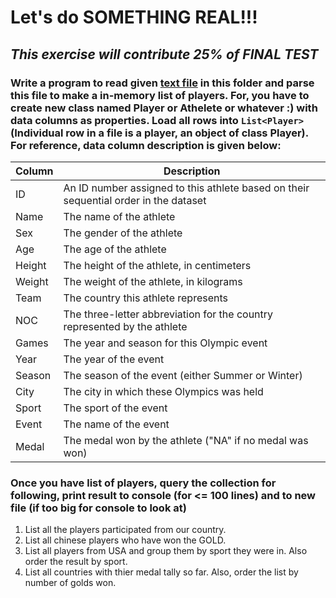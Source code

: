 # Let's do SOMETHING REAL!!! 
## _This exercise will contribute 25% of FINAL TEST_

### Write a program to read given [text file](https://github.com/binbsr/.NETClassesCotiviti/blob/master/BishnuRawal/Homework/Nov22_Excercise/Olympics_Athelete_Events.txt) in this folder and parse this file to make a in-memory list of players. For, you have to create new class named Player or Athelete or whatever :) with data columns as properties. Load all rows into `List<Player>` (Individual row in a file is a player, an object of class Player). For reference, data column description is given below:

| Column | Description|
|--------|------------|
|ID       | An ID number assigned to this athlete based on their sequential order in the dataset |
|Name|The name of the athlete|
|Sex|The gender of the athlete|
|Age|The age of the athlete|
|Height|The height of the athlete, in centimeters|
|Weight|The weight of the athlete, in kilograms|
|Team|The country this athlete represents|
|NOC|The three-letter abbreviation for the country represented by the athlete|
|Games|The year and season for this Olympic event|
|Year|The year of the event|
|Season|The season of the event (either Summer or Winter)|
|City|The city in which these Olympics was held|
|Sport|The sport of the event|
|Event|The name of the event|
|Medal|The medal won by the athlete ("NA" if no medal was won)|

### Once you have list of players, query the collection for following, print result to console (for <= 100 lines) and to new file (if too big for console to look at)
1. List all the players participated from our country.
1. List all chinese players who have won the GOLD.
1. List all players from USA and group them by sport they were in. Also order the result by sport.
1. List all countries with thier medal tally so far. Also, order the list by number of golds won.
